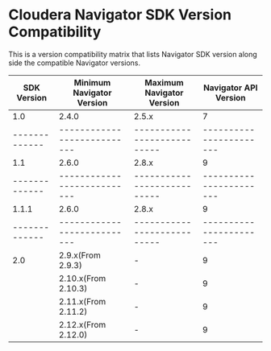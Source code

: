 Cloudera Navigator SDK Version Compatibility
============================================

This is a version compatibility matrix that lists Navigator SDK version
along side the compatible Navigator versions.


| SDK Version | Minimum Navigator Version | Maximum Navigator Version | Navigator API Version |
|-------------|---------------------------|---------------------------|-----------------------|
| 1.0         | 2.4.0                     | 2.5.x                     |7                      | 
|-------------|---------------------------|---------------------------|-----------------------|
| 1.1         | 2.6.0                     | 2.8.x                     |9					            |
|-------------|---------------------------|---------------------------|-----------------------|
| 1.1.1       | 2.6.0                     | 2.8.x                     |9					            |
|-------------|---------------------------|---------------------------|-----------------------|
| 2.0         | 2.9.x(From 2.9.3)         | -                         |9					            |
|             | 2.10.x(From 2.10.3)       | -                         |9					            |
|             | 2.11.x(From 2.11.2)       | -                         |9					            |
|             | 2.12.x(From 2.12.0)       | -                         |9					            |
